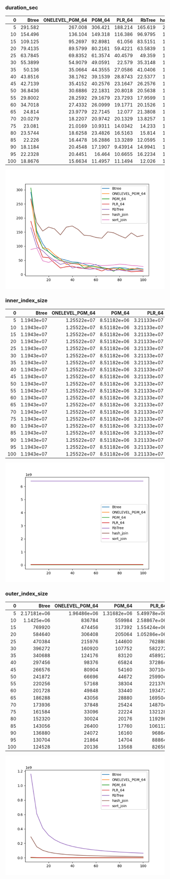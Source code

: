 ### duration_sec

|   0 |    Btree |   ONELEVEL_PGM_64 |   PGM_64 |    PLR_64 |   RbTree |   hash_join |   sort_join |
|----:|---------:|------------------:|---------:|----------:|---------:|------------:|------------:|
|   5 | 291.582  |          267.008  | 306.421  | 188.214   | 165.619  |     267.639 |     88.3026 |
|  10 | 154.496  |          136.104  | 149.318  | 116.386   |  96.9795 |     183.836 |     93.0418 |
|  15 | 109.125  |           95.2697 |  92.8981 |  61.056   |  83.5151 |     153.538 |     48.2531 |
|  20 |  79.4135 |           89.5799 |  80.2161 |  59.4221  |  63.5839 |     167.794 |     42.3853 |
|  25 |  63.7845 |           69.8352 |  61.3574 |  40.4579  |  49.359  |     161.427 |     50.8065 |
|  30 |  55.3899 |           54.9079 |  49.0591 |  22.579   |  35.3148 |     140.111 |     47.7298 |
|  35 |  50.136  |           35.0664 |  44.3555 |  27.0586  |  41.0406 |     167.545 |     42.9945 |
|  40 |  43.8516 |           38.1762 |  39.1539 |  28.8743  |  22.5377 |     171.645 |     37.3302 |
|  45 |  42.7139 |           35.4152 |  40.2576 |  23.1647  |  26.2576 |     159.234 |     37.1597 |
|  50 |  36.8436 |           30.6886 |  22.1831 |  20.8018  |  20.5638 |     138.749 |     39.5187 |
|  55 |  29.8002 |           28.2592 |  29.1679 |  23.7293  |  17.9599 |     137.178 |     38.8317 |
|  60 |  34.7018 |           27.4332 |  26.0999 |  19.1771  |  20.1526 |     130.949 |     32.8848 |
|  65 |  24.814  |           23.9779 |  22.7145 |  12.077   |  21.3808 |     128.246 |     31.2299 |
|  70 |  20.0279 |           18.2207 |  20.9742 |  20.1329  |  13.8257 |     150.784 |     31.7189 |
|  75 |  23.081  |           21.0169 |  10.9311 |  14.0342  |  14.233  |     147.469 |     33.4736 |
|  80 |  23.5744 |           18.6258 |  23.4826 |  16.5163  |  15.814  |     137.426 |     35.9613 |
|  85 |  22.226  |           16.4478 |  16.2886 |  13.3289  |  12.0595 |     128.632 |     34.795  |
|  90 |  18.1184 |           20.4548 |  17.1907 |   9.43914 |  14.9941 |     147.087 |     31.4136 |
|  95 |  22.2328 |           20.4451 |  16.464  |  10.6655  |  16.2234 |     133.735 |     30.3892 |
| 100 |  18.8676 |           15.6634 |  11.4957 |  11.1494  |  12.026  |     138.228 |     27.65   |

![duration_sec.png](duration_sec.png)

### inner_index_size

|   0 |      Btree |   ONELEVEL_PGM_64 |      PGM_64 |      PLR_64 |   RbTree |   hash_join |   sort_join |
|----:|-----------:|------------------:|------------:|------------:|---------:|------------:|------------:|
|   5 | 1.1943e+07 |       1.25522e+07 | 8.51182e+06 | 3.21133e+07 |  6.4e+09 |         nan |         nan |
|  10 | 1.1943e+07 |       1.25522e+07 | 8.51182e+06 | 3.21133e+07 |  6.4e+09 |         nan |         nan |
|  15 | 1.1943e+07 |       1.25522e+07 | 8.51182e+06 | 3.21133e+07 |  6.4e+09 |         nan |         nan |
|  20 | 1.1943e+07 |       1.25522e+07 | 8.51182e+06 | 3.21133e+07 |  6.4e+09 |         nan |         nan |
|  25 | 1.1943e+07 |       1.25522e+07 | 8.51182e+06 | 3.21133e+07 |  6.4e+09 |         nan |         nan |
|  30 | 1.1943e+07 |       1.25522e+07 | 8.51182e+06 | 3.21133e+07 |  6.4e+09 |         nan |         nan |
|  35 | 1.1943e+07 |       1.25522e+07 | 8.51182e+06 | 3.21133e+07 |  6.4e+09 |         nan |         nan |
|  40 | 1.1943e+07 |       1.25522e+07 | 8.51182e+06 | 3.21133e+07 |  6.4e+09 |         nan |         nan |
|  45 | 1.1943e+07 |       1.25522e+07 | 8.51182e+06 | 3.21133e+07 |  6.4e+09 |         nan |         nan |
|  50 | 1.1943e+07 |       1.25522e+07 | 8.51182e+06 | 3.21133e+07 |  6.4e+09 |         nan |         nan |
|  55 | 1.1943e+07 |       1.25522e+07 | 8.51182e+06 | 3.21133e+07 |  6.4e+09 |         nan |         nan |
|  60 | 1.1943e+07 |       1.25522e+07 | 8.51182e+06 | 3.21133e+07 |  6.4e+09 |         nan |         nan |
|  65 | 1.1943e+07 |       1.25522e+07 | 8.51182e+06 | 3.21133e+07 |  6.4e+09 |         nan |         nan |
|  70 | 1.1943e+07 |       1.25522e+07 | 8.51182e+06 | 3.21133e+07 |  6.4e+09 |         nan |         nan |
|  75 | 1.1943e+07 |       1.25522e+07 | 8.51182e+06 | 3.21133e+07 |  6.4e+09 |         nan |         nan |
|  80 | 1.1943e+07 |       1.25522e+07 | 8.51182e+06 | 3.21133e+07 |  6.4e+09 |         nan |         nan |
|  85 | 1.1943e+07 |       1.25522e+07 | 8.51182e+06 | 3.21133e+07 |  6.4e+09 |         nan |         nan |
|  90 | 1.1943e+07 |       1.25522e+07 | 8.51182e+06 | 3.21133e+07 |  6.4e+09 |         nan |         nan |
|  95 | 1.1943e+07 |       1.25522e+07 | 8.51182e+06 | 3.21133e+07 |  6.4e+09 |         nan |         nan |
| 100 | 1.1943e+07 |       1.25522e+07 | 8.51182e+06 | 3.21133e+07 |  6.4e+09 |         nan |         nan |

![inner_index_size.png](inner_index_size.png)

### outer_index_size

|   0 |            Btree |   ONELEVEL_PGM_64 |           PGM_64 |           PLR_64 |      RbTree |   hash_join |   sort_join |
|----:|-----------------:|------------------:|-----------------:|-----------------:|------------:|------------:|------------:|
|   5 |      2.17181e+06 |       1.96486e+06 |      1.31682e+06 |      5.49978e+06 | 1.16027e+09 | 2.90068e+08 |         nan |
|  10 |      1.1425e+06  |  836784           | 559984           |      2.58867e+06 | 6.09034e+08 | 1.52259e+08 |         nan |
|  15 | 769920           |  474456           | 317392           |      1.55424e+06 | 4.1277e+08  | 1.03193e+08 |         nan |
|  20 | 584640           |  306408           | 205064           |      1.05286e+06 | 3.12125e+08 | 7.80312e+07 |         nan |
|  25 | 470384           |  215976           | 144600           | 762880           | 2.50964e+08 | 6.2741e+07  |         nan |
|  30 | 396272           |  160920           | 107752           | 582272           | 2.09793e+08 | 5.24482e+07 |         nan |
|  35 | 340688           |  124176           |  83120           | 458912           | 1.80284e+08 | 4.50709e+07 |         nan |
|  40 | 297456           |   98376           |  65824           | 372864           | 1.58019e+08 | 3.95047e+07 |         nan |
|  45 | 266576           |   80904           |  54160           | 307104           | 1.40659e+08 | 3.51647e+07 |         nan |
|  50 | 241872           |   66696           |  44672           | 259904           | 1.26733e+08 | 3.16832e+07 |         nan |
|  55 | 220256           |   57168           |  38304           | 221376           | 1.1531e+08  | 2.88274e+07 |         nan |
|  60 | 201728           |   49848           |  33440           | 193472           | 1.05787e+08 | 2.64467e+07 |         nan |
|  65 | 186288           |   43056           |  28880           | 169504           | 9.77023e+07 | 2.44256e+07 |         nan |
|  70 | 173936           |   37848           |  25424           | 148704           | 9.0782e+07  | 2.26955e+07 |         nan |
|  75 | 161584           |   33096           |  22224           | 132128           | 8.47692e+07 | 2.11923e+07 |         nan |
|  80 | 152320           |   30024           |  20176           | 119296           | 7.95034e+07 | 1.98758e+07 |         nan |
|  85 | 143056           |   26400           |  17760           | 106112           | 7.48514e+07 | 1.87129e+07 |         nan |
|  90 | 136880           |   24072           |  16160           |  96864           | 7.0722e+07  | 1.76805e+07 |         nan |
|  95 | 130704           |   21864           |  14704           |  88864           | 6.70152e+07 | 1.67538e+07 |         nan |
| 100 | 124528           |   20136           |  13568           |  82656           | 6.36843e+07 | 1.59211e+07 |         nan |

![outer_index_size.png](outer_index_size.png)

